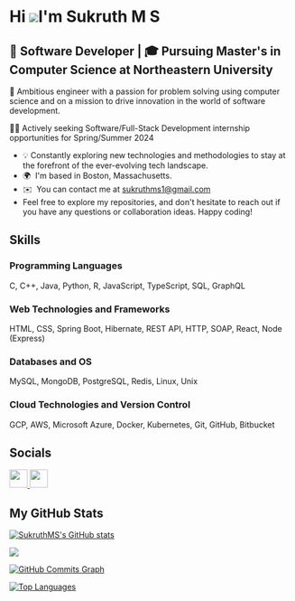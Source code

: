 Hi ![](https://user-images.githubusercontent.com/18350557/176309783-0785949b-9127-417c-8b55-ab5a4333674e.gif)I'm Sukruth M S
======================================================================================================================================================

 💼 Software Developer |  🎓 Pursuing Master's in Computer Science at Northeastern University
----------------------------------------------------------------------------------------------

🚀 Ambitious engineer with a passion for problem solving using computer science and on a mission to drive innovation in the world of software development.

👨‍💻 Actively seeking Software/Full-Stack Development internship opportunities for Spring/Summer 2024

* 💡  Constantly exploring new technologies and methodologies to stay at the forefront of the ever-evolving tech landscape.
* 🌍  I'm based in Boston, Massachusetts.
* ✉️  You can contact me at [sukruthms1@gmail.com](mailto:sukruthms1@gmail.com)
* Feel free to explore my repositories, and don't hesitate to reach out if you have any questions or collaboration ideas. Happy coding!

## Skills

### Programming Languages
C, C++, Java, Python, R, JavaScript, TypeScript, SQL, GraphQL

### Web Technologies and Frameworks
HTML, CSS, Spring Boot, Hibernate, REST API, HTTP, SOAP, React, Node (Express)

### Databases and OS
MySQL, MongoDB, PostgreSQL, Redis, Linux, Unix

### Cloud Technologies and Version Control
GCP, AWS, Microsoft Azure, Docker, Kubernetes, Git, GitHub, Bitbucket


## Socials

<p align="left"> <a href="https://www.github.com/SukruthMS" target="_blank" rel="noreferrer"> <picture> <source media="(prefers-color-scheme: dark)" srcset="https://raw.githubusercontent.com/danielcranney/readme-generator/main/public/icons/socials/github-dark.svg" /> <source media="(prefers-color-scheme: light)" srcset="https://raw.githubusercontent.com/danielcranney/readme-generator/main/public/icons/socials/github.svg" /> <img src="https://raw.githubusercontent.com/danielcranney/readme-generator/main/public/icons/socials/github.svg" width="32" height="32" /> </picture> </a> <a href="https://www.linkedin.com/in/sukruth-m-s" target="_blank" rel="noreferrer"> <picture> <source media="(prefers-color-scheme: dark)" srcset="https://raw.githubusercontent.com/danielcranney/readme-generator/main/public/icons/socials/linkedin-dark.svg" /> <source media="(prefers-color-scheme: light)" srcset="https://raw.githubusercontent.com/danielcranney/readme-generator/main/public/icons/socials/linkedin.svg" /> <img src="https://raw.githubusercontent.com/danielcranney/readme-generator/main/public/icons/socials/linkedin.svg" width="32" height="32" /> </picture> </a></p>

## My GitHub Stats

<a href="http://www.github.com/SukruthMS"><img src="https://github-readme-stats.vercel.app/api?username=SukruthMS&show_icons=true&hide=&count_private=true&title_color=ffffff&text_color=ffffff&icon_color=0891b2&bg_color=1c1917&hide_border=true&show_icons=true" alt="SukruthMS's GitHub stats" /></a>

<a href="http://www.github.com/SukruthMS"><img src="https://github-readme-streak-stats.herokuapp.com/?user=SukruthMS&stroke=ffffff&background=1c1917&ring=ffffff&fire=ffffff&currStreakNum=ffffff&currStreakLabel=ffffff&sideNums=ffffff&sideLabels=ffffff&dates=ffffff&hide_border=true" /></a>

<a href="http://www.github.com/SukruthMS"><img src="https://github-readme-activity-graph.vercel.app/graph?username=SukruthMS&bg_color=1c1917&color=ffffff&line=0891b2&point=ffffff&area_color=1c1917&area=true&hide_border=true&custom_title=GitHub%20Commits%20Graph" alt="GitHub Commits Graph" /></a>

<a href="https://github.com/SukruthMS" align="left"><img src="https://github-readme-stats.vercel.app/api/top-langs/?username=SukruthMS&langs_count=10&title_color=ffffff&text_color=ffffff&icon_color=0891b2&bg_color=1c1917&hide_border=true&locale=en&custom_title=Top%20%Languages" alt="Top Languages" /></a>
